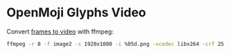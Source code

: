 OpenMoji Glyphs Video
=====================

Convert [frames to video](http://hamelot.io/visualization/using-ffmpeg-to-convert-a-set-of-images-into-a-video/) with ffmpeg:

```bash
ffmpeg -r 8 -f image2 -s 1920x1080 -i %05d.png -vcodec libx264 -crf 25  -pix_fmt yuv420p _video.mp4
```
